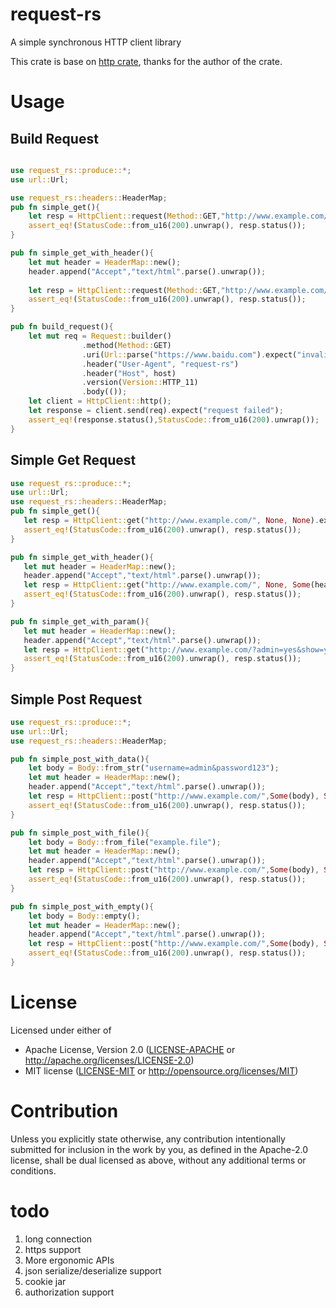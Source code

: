 # request-rs
A simple synchronous HTTP client library

This crate is base on [http crate](https://github.com/hyperium/http), thanks for the author of the crate.

# Usage

## Build Request 
```rust

use request_rs::produce::*;
use url::Url;

use request_rs::headers::HeaderMap;
pub fn simple_get(){
    let resp = HttpClient::request(Method::GET,"http://www.example.com/", None, None).expect("failed");
    assert_eq!(StatusCode::from_u16(200).unwrap(), resp.status());
}

pub fn simple_get_with_header(){
    let mut header = HeaderMap::new();
    header.append("Accept","text/html".parse().unwrap());
    
    let resp = HttpClient::request(Method::GET,"http://www.example.com/", None, Some(header)).expect("failed");
    assert_eq!(StatusCode::from_u16(200).unwrap(), resp.status());
}

pub fn build_request(){
    let mut req = Request::builder()
                .method(Method::GET)
                .uri(Url::parse("https://www.baidu.com").expect("invalid url"))
                .header("User-Agent", "request-rs")
                .header("Host", host)
                .version(Version::HTTP_11)
                .body(());
    let client = HttpClient::http();
    let response = client.send(req).expect("request failed");
    assert_eq!(response.status(),StatusCode::from_u16(200).unwrap());
}
```


## Simple Get Request
 ```rust
use request_rs::produce::*;
use url::Url;
use request_rs::headers::HeaderMap;
pub fn simple_get(){
    let resp = HttpClient::get("http://www.example.com/", None, None).expect("failed");
    assert_eq!(StatusCode::from_u16(200).unwrap(), resp.status());
}

pub fn simple_get_with_header(){
    let mut header = HeaderMap::new();
    header.append("Accept","text/html".parse().unwrap());
    let resp = HttpClient::get("http://www.example.com/", None, Some(header)).expect("failed");
    assert_eq!(StatusCode::from_u16(200).unwrap(), resp.status());
}

pub fn simple_get_with_param(){
    let mut header = HeaderMap::new();
    header.append("Accept","text/html".parse().unwrap());
    let resp = HttpClient::get("http://www.example.com/?admin=yes&show=yes",None, Some(header)).expect("failed");
    assert_eq!(StatusCode::from_u16(200).unwrap(), resp.status());
}
```

## Simple Post Request
```rust
use request_rs::produce::*;
use url::Url;
use request_rs::headers::HeaderMap;

pub fn simple_post_with_data(){
    let body = Body::from_str("username=admin&password123");
    let mut header = HeaderMap::new();
    header.append("Accept","text/html".parse().unwrap());
    let resp = HttpClient::post("http://www.example.com/",Some(body), Some(header)).expect("failed");
    assert_eq!(StatusCode::from_u16(200).unwrap(), resp.status());
}

pub fn simple_post_with_file(){ 
    let body = Body::from_file("example.file");
    let mut header = HeaderMap::new();
    header.append("Accept","text/html".parse().unwrap());
    let resp = HttpClient::post("http://www.example.com/",Some(body), Some(header)).expect("failed");
    assert_eq!(StatusCode::from_u16(200).unwrap(), resp.status());
}

pub fn simple_post_with_empty(){ 
    let body = Body::empty();
    let mut header = HeaderMap::new();
    header.append("Accept","text/html".parse().unwrap());
    let resp = HttpClient::post("http://www.example.com/",Some(body), Some(header)).expect("failed");
    assert_eq!(StatusCode::from_u16(200).unwrap(), resp.status());
}
```


# License

Licensed under either of

- Apache License, Version 2.0 ([LICENSE-APACHE](LICENSE-APACHE) or http://apache.org/licenses/LICENSE-2.0)
- MIT license ([LICENSE-MIT](LICENSE-MIT) or http://opensource.org/licenses/MIT)

# Contribution

Unless you explicitly state otherwise, any contribution intentionally submitted
for inclusion in the work by you, as defined in the Apache-2.0 license, shall be
dual licensed as above, without any additional terms or conditions.

# todo
1. long connection
2. https support
3. More ergonomic APIs
4. json serialize/deserialize support
5. cookie jar
6. authorization support
